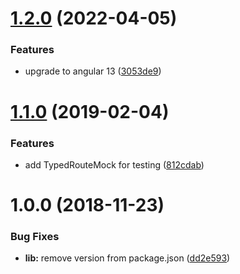# [1.2.0](https://github.com/smnbbrv/ngx-typed-router/compare/v1.1.0...v1.2.0) (2022-04-05)


### Features

* upgrade to angular 13 ([3053de9](https://github.com/smnbbrv/ngx-typed-router/commit/3053de91f65acb73c7edbba0f30b3bb5de3eea25))

# [1.1.0](https://github.com/smnbbrv/ngx-typed-router/compare/v1.0.1...v1.1.0) (2019-02-04)


### Features

* add TypedRouteMock for testing ([812cdab](https://github.com/smnbbrv/ngx-typed-router/commit/812cdab))

# 1.0.0 (2018-11-23)


### Bug Fixes

* **lib:** remove version from package.json ([dd2e593](https://github.com/smnbbrv/ngx-typed-router/commit/dd2e593))

